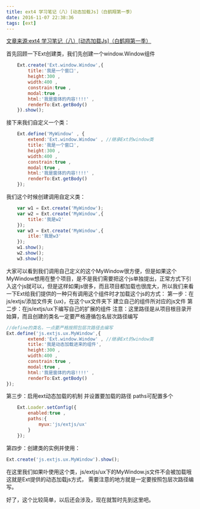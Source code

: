 ```yaml
---
title: ext4 学习笔记（八）[动态加载Js]（白鹤翔第一季）
date: 2016-11-07 22:38:36
tags: [ext]
---
```

[文章来源:ext4 学习笔记（八）[动态加载Js]（白鹤翔第一季）](http://blog.csdn.net/u011229848/article/details/53073246)


首先回顾一下Ext创建类，我们先创建一个window.Window组件
```javascript
    Ext.create('Ext.window.Window',{
		title:'我是一个窗口',
		height:300 , 
		width:400 ,
		constrain:true , 
		modal:true , 
		html:'我是窗体的内容!!!!' , 
		renderTo:Ext.getBody()
	}).show();
```
接下来我们自定义一个类： 
```javascript
    Ext.define('MyWindow' , {
		extend:'Ext.window.Window' , //继承Ext的window类
		title:'我是一个窗口',
		height:300 , 
		width:400 ,
		constrain:true , 
		modal:true , 
		html:'我是窗体的内容!!!!' , 
		renderTo:Ext.getBody()		
	});
```
我们这个时候创建调用自定义类：
```javascript
    var w1 = Ext.create('MyWindow');
	var w2 = Ext.create('MyWindow',{
		title:'我是w2'
	});
	var w3 = Ext.create('MyWindow',{
		itle:'我是w3'
	});
	w1.show();
	w2.show();
	w3.show();
```

大家可以看到我们调用自己定义的这个MyWindow很方便，但是如果这个MyWindow想用在整个项目，是不是我们需要把这个js单独提出，正常方式下引入这个js就可以，但是这样如果js很多，而且项目都加载也很庞大，所以我们来看一下Ext给我们提供的一种只有调用这个组件时才加载这个js的方式：
第一步：在js/extjs/添加文件夹 (ux)，在这个ux文件夹下 建立自己的组件所对应的js文件
第二步：在js/extjs/ux下编写自己的扩展的组件
 注意：这里路径是从项目根目录开始算，而且创建的类名一定要严格遵循包名层次路径编写   
```javascript
//define的类名，一点要严格按照包层次路径去编写
Ext.define('js.extjs.ux.MyWindow',{
		extend:'Ext.window.Window' , //继承Ext的window类
		title:'我是动态加载进来的组件',
		height:300 , 
		width:400 ,
		constrain:true , 
		modal:true , 
		html:'我是窗体的内容!!!!' , 
		renderTo:Ext.getBody()	
});
```
第三步：启用ext动态加载的机制 并设置要加载的路径 paths可配置多个
```javascript
    Ext.Loader.setConfig({
		enabled:true ,
		paths:{
			myux:'js/extjs/ux'
		}
	});
```

第四步：创建类的实例并使用：
```javascript
Ext.create('js.extjs.ux.MyWindow').show();
```
在这里我们如果卟使用这个类，js/extjs/ux下的MyWindow.js文件不会被加载哦 这就是Ext提供的动态加载js方式，
需要注意的地方就是一定要按照包层次路径编写。

好了，这个比较简单，以后还会涉及，现在就暂时先到这里吧。